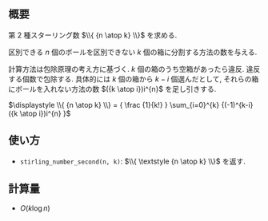 ## 概要

第 2 種スターリング数 $\\{ {n \atop k} \\}$ を求める.

区別できる $n$ 個のボールを区別できない $k$ 個の箱に分割する方法の数を与える.

計算方法は包除原理の考え方に基づく. $k$ 個の箱のうち空箱があったら違反. 違反する個数で包除する. 具体的には $k$ 個の箱から $k-i$ 個選んだとして, それらの箱にボールを入れない方法の数 $({k \atop i})i^{n}$ を足し引きする.

$\displaystyle \\{ {n \atop k} \\} = { \frac {1}{k!} }  \sum_{i=0}^{k} {(-1)^{k-i} ({k \atop i})i^{n} }$

## 使い方

* `stirling_number_second(n, k)`: $\\{ \textstyle {n \atop k} \\}$ を返す.

## 計算量

* $O(k \log n)$
